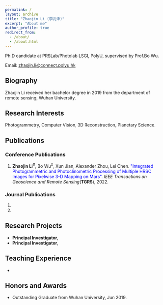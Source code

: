 ```yaml
---
permalink: /
layout: archive
title: "Zhaojin Li (李兆津)"
excerpt: "About me"
author_profile: true
redirect_from: 
  - /about/
  - /about.html
---
```

Ph.D candidate at PRSLab/Photolab LSGI, PolyU, supervised by Prof.Bo Wu.

Email: zhaojin.li@connect.polyu.hk

## Biography
Zhaojin Li received her bachelor degree in 2019
from the department of remote sensing, Wuhan University.


## Research Interests
Photogrammetry, Computer Vision, 3D Reconstruction, Planetary Science.

## Publications 
### Conference Publications
1. **Zhaojin Li<sup>#</sup>**, Bo Wu<sup>#</sup>, Xun Jian, Alexander Zhou, Lei Chen. <font color="blue">"Integrated Photogrammetric and Photoclinometric Processing of Multiple HRSC Images for Pixelwise 3-D Mapping on Mars".</font> _IEEE Transactions on Geoscience and Remote Sensing_(**TGRS**), 2022.


### Journal Publications
1. 
2. 

## Research Projects
- **Principal Investigator**, 
- **Principal Investigator**, 

## Teaching Experience
- 

## Honors and Awards
- Outstanding Graduate from Wuhan University, Jun 2019.
